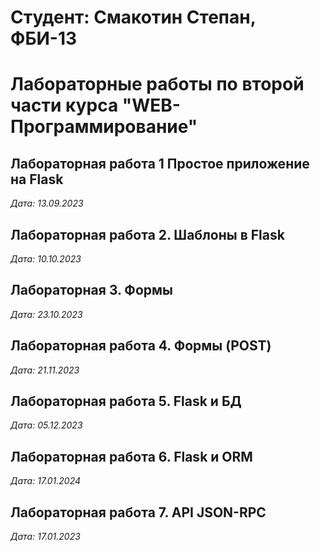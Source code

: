 # Студент: Смакотин Степан, ФБИ-13

# Лабораторные работы по второй части курса "WEB-Программирование"

## Лабораторная работа  1 Простое приложение на Flask

*Дата: 13.09.2023*

## Лабораторная работа 2. Шаблоны в Flask

*Дата: 10.10.2023*

## Лабораторная 3. Формы 

*Дата: 23.10.2023*

## Лабораторная работа 4. Формы (POST)

*Дата: 21.11.2023*

## Лабораторная работа 5. Flask и БД

*Дата: 05.12.2023*

## Лабораторная работа 6. Flask и ORM

*Дата: 17.01.2024*

## Лабораторная работа 7. API JSON-RPC
*Дата: 17.01.2023*